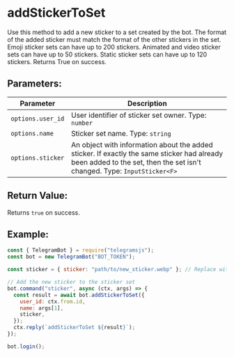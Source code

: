 # addStickerToSet

Use this method to add a new sticker to a set created by the bot. The format of the added sticker must match the format of the other stickers in the set. Emoji sticker sets can have up to 200 stickers. Animated and video sticker sets can have up to 50 stickers. Static sticker sets can have up to 120 stickers. Returns True on success.

## Parameters:

| Parameter         | Description                                                                                                                                                            |
| ----------------- | ---------------------------------------------------------------------------------------------------------------------------------------------------------------------- |
| `options.user_id` | User identifier of sticker set owner. Type: `number`                                                                                                                   |
| `options.name`    | Sticker set name. Type: `string`                                                                                                                                       |
| `options.sticker` | An object with information about the added sticker. If exactly the same sticker had already been added to the set, then the set isn't changed. Type: `InputSticker<F>` |

## Return Value:

Returns `true` on success.

## Example:

```javascript
const { TelegramBot } = require("telegramsjs");
const bot = new TelegramBot("BOT_TOKEN");

const sticker = { sticker: "path/to/new_sticker.webp" }; // Replace with the path to the new sticker file

// Add the new sticker to the sticker set
bot.command("sticker", async (ctx, args) => {
  const result = await bot.addStickerToSet({
    user_id: ctx.from.id,
    name: args[1],
    sticker,
  });
  ctx.reply(`addStickerToSet ${result}`);
});

bot.login();
```
